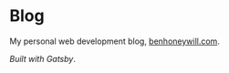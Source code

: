 # Blog

My personal web development blog, [benhoneywill.com](https://benhoneywill.com).

_Built with Gatsby_.
